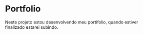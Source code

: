 # Portfolio
Neste projeto estou desenvolvendo meu portifolio, quando estiver finalizado estarei subindo.
